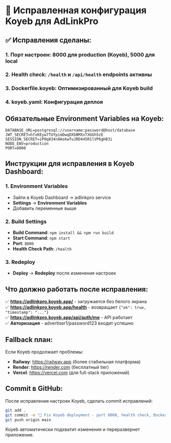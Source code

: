 # 🚀 Исправленная конфигурация Koyeb для AdLinkPro

## ✅ Исправления сделаны:

### 1. **Порт настроен**: 8000 для production (Koyeb), 5000 для local
### 2. **Health check**: `/health` и `/api/health` endpoints активны  
### 3. **Dockerfile.koyeb**: Оптимизированный для Koyeb build
### 4. **koyeb.yaml**: Конфигурация деплоя

## Обязательные Environment Variables на Koyeb:

```env
DATABASE_URL=postgresql://username:password@host/database
JWT_SECRET=hfxKEyw7TUYpimDwqDXbBMXxTXGGh5zE
SESSION_SECRET=iP0q834n8AokwfuJRD445R1lVP6gH83i
NODE_ENV=production
PORT=8000
```

## Инструкции для исправления в Koyeb Dashboard:

### 1. **Environment Variables**
- Зайти в Koyeb Dashboard → adlinkpro service
- **Settings** → **Environment Variables**  
- Добавить переменные выше

### 2. **Build Settings**
- **Build Command**: `npm install && npm run build`
- **Start Command**: `npm start`
- **Port**: `8000`  
- **Health Check Path**: `/health`

### 3. **Redeploy**
- **Deploy** → **Redeploy** после изменения настроек

## Что должно работать после исправления:

✅ **https://adlinkpro.koyeb.app/** - загружается без белого экрана  
✅ **https://adlinkpro.koyeb.app/health** - возвращает `{"ok": true, "timestamp": "..."}`  
✅ **https://adlinkpro.koyeb.app/api/auth/me** - API работает  
✅ **Авторизация** - advertiser1/password123 входит успешно  

## Fallback план:

Если Koyeb продолжает проблемы:
- **Railway**: https://railway.app (более стабильная платформа)
- **Render**: https://render.com (бесплатный tier)
- **Vercel**: https://vercel.com (для full-stack приложений)

## Commit в GitHub:

После исправления настроек Koyeb, сделать commit исправлений:
```bash
git add .
git commit -m "🔧 Fix Koyeb deployment - port 8000, health check, Docker config"
git push origin main  
```

Koyeb автоматически подхватит изменения и переразвернет приложение.
